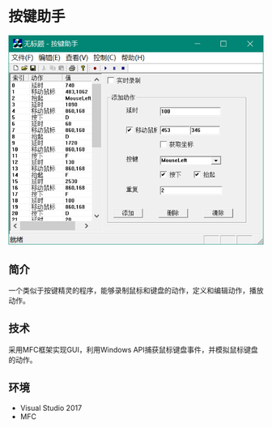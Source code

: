 # 按键助手

![](keyhelper.png)

## 简介

一个类似于按键精灵的程序，能够录制鼠标和键盘的动作，定义和编辑动作，播放动作。

## 技术

采用MFC框架实现GUI，利用Windows API捕获鼠标键盘事件，并模拟鼠标键盘的动作。

## 环境

* Visual Studio 2017
* MFC